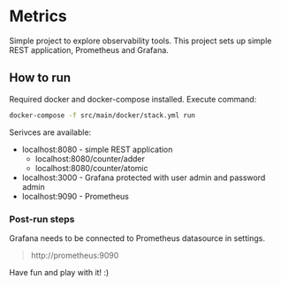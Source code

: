 # Metrics  
Simple project to explore observability tools. This project sets up simple REST application, Prometheus and Grafana.

## How to run

Required docker and docker-compose installed. Execute command:  

```sh
docker-compose -f src/main/docker/stack.yml run
```  

Serivces are available:
* localhost:8080 - simple REST application
  * localhost:8080/counter/adder
  * localhost:8080/counter/atomic
* localhost:3000 - Grafana protected with user admin and password admin
* localhost:9090 - Prometheus

### Post-run steps

Grafana needs to be connected to Prometheus datasource in settings.  
> http://prometheus:9090  

Have fun and play with it! :)
